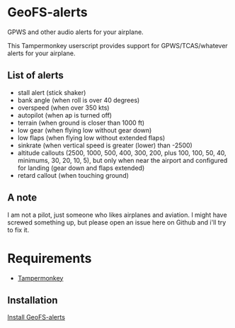 # GeoFS-alerts
GPWS and other audio alerts for your airplane.

This Tampermonkey userscript provides support for GPWS/TCAS/whatever alerts for your airplane. 

## List of alerts
- stall alert (stick shaker)
- bank angle (when roll is over 40 degrees)
- overspeed (when over 350 kts)
- autopilot (when ap is turned off)
- terrain (when ground is closer than 1000 ft)
- low gear (when flying low without gear down)
- low flaps (when flying low without extended flaps)
- sinkrate (when vertical speed is greater (lower) than -2500)
- altitude callouts (2500, 1000, 500, 400, 300, 200, plus 100, 100, 50, 40, minimums, 30, 20, 10, 5), but only when near
the airport and configured for landing (gear down and flaps extended)
- retard callout (when touching ground)

## A note
I am not a pilot, just someone who likes airplanes and aviation. I might have screwed something up, but please open an
issue here on Github and i'll try to fix it.

# Requirements
- [Tampermonkey](https://www.tampermonkey.net/)

## Installation
[Install GeoFS-alerts](https://github.com/avramovic/geofs-alerts/raw/master/GeoFS-GPWS-Alerts.user.js)